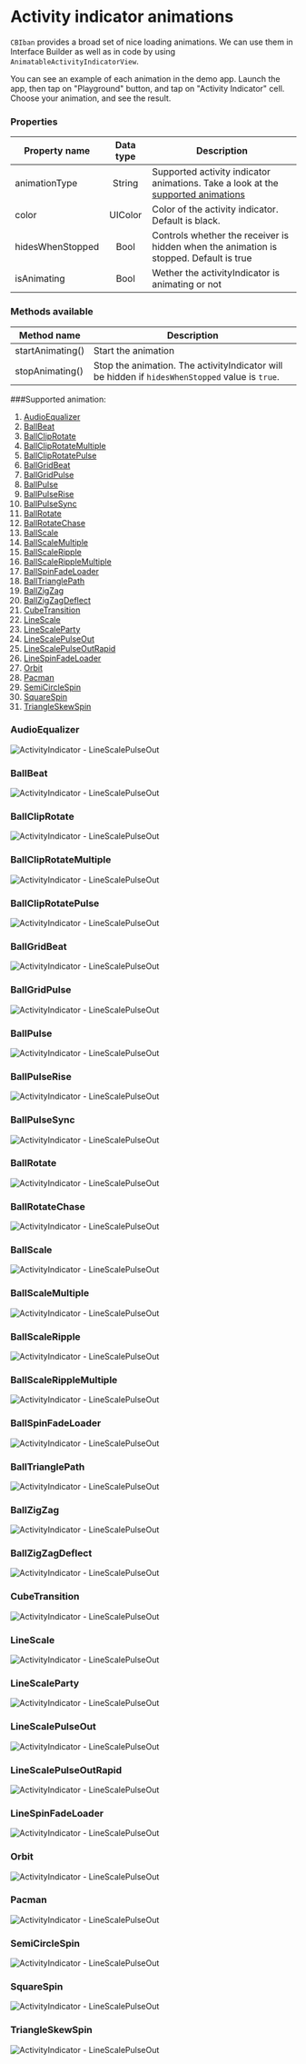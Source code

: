 # Activity indicator animations

`CBIban` provides a broad set of nice loading animations. We can use them in Interface Builder as well as in code by using `AnimatableActivityIndicatorView`.

You can see an example of each animation in the demo app. Launch the app, then tap on "Playground" button, and tap on "Activity Indicator" cell. Choose your animation, and see the result.

### Properties

| Property name | Data type | Description |
| ------------- |:-------------:| ----- |
| animationType | String | Supported activity indicator animations. Take a look at the [supported animations](#supported-animations)  |
| color | UIColor | Color of the activity indicator. Default is black. |
| hidesWhenStopped | Bool | Controls whether the receiver is hidden when the animation is stopped. Default is true |
| isAnimating | Bool | Wether the activityIndicator is animating or not |

### Methods available

| Method name | Description |
| ------------- | ----- |
| startAnimating() | Start the animation |
| stopAnimating() | Stop the animation. The activityIndicator will be hidden if `hidesWhenStopped` value is `true`. |


###Supported animation:

1. [AudioEqualizer](#audioequalizer)
2. [BallBeat](#ballbeat)
3. [BallClipRotate](#ballcliprotate)
4. [BallClipRotateMultiple](#ballcliprotatemultiple)
5. [BallClipRotatePulse](#ballcliprotatepulse)
6. [BallGridBeat](#ballgridbeat)
7. [BallGridPulse](#ballgridpulse)
8. [BallPulse](#ballpulse)
9. [BallPulseRise](#ballpulserise)
10. [BallPulseSync](#ballpulsesync)
11. [BallRotate](#ballrotate)
12. [BallRotateChase](#ballrotatechase)
13. [BallScale](#ballscale)
14. [BallScaleMultiple](#ballscalemultiple)
15. [BallScaleRipple](#ballscaleripple)
16. [BallScaleRippleMultiple](#ballscaleripple)
17. [BallSpinFadeLoader](#ballspinfadeloader)
18. [BallTrianglePath](#balltrianglepath)
19. [BallZigZag](#ballzigzag)
20. [BallZigZagDeflect](#ballzigzagDeflect)
21. [CubeTransition](#cubetransition)
22. [LineScale](#linescale)
23. [LineScaleParty](#linescaleparty)
24. [LineScalePulseOut](#linescalepulseout)
25. [LineScalePulseOutRapid](#linescalepulseoutrapid)
26. [LineSpinFadeLoader](#linespinfadeloader)
27. [Orbit](#orbit)
28. [Pacman](#pacman)
29. [SemiCircleSpin](#semicirclespin)
30. [SquareSpin](#squarespin)
31. [TriangleSkewSpin](#triangleskewspin)

### AudioEqualizer

![ActivityIndicator - LineScalePulseOut](https://raw.githubusercontent.com/CBIban/CBIban-Misc/master/CBIban/ActivityIndicatorAudioEqualizer.gif)

### BallBeat

![ActivityIndicator - LineScalePulseOut](https://raw.githubusercontent.com/CBIban/CBIban-Misc/master/CBIban/ActivityIndicatorBallBeat.gif)

### BallClipRotate

![ActivityIndicator - LineScalePulseOut](https://raw.githubusercontent.com/CBIban/CBIban-Misc/master/CBIban/ActivityIndicatorBallClipRotate.gif)

### BallClipRotateMultiple

![ActivityIndicator - LineScalePulseOut](https://raw.githubusercontent.com/CBIban/CBIban-Misc/master/CBIban/ActivityIndicatorBallClipRotateMultiple.gif)

### BallClipRotatePulse

![ActivityIndicator - LineScalePulseOut](https://raw.githubusercontent.com/CBIban/CBIban-Misc/master/CBIban/ActivityIndicatorBallClipRotatePulse.gif)

### BallGridBeat

![ActivityIndicator - LineScalePulseOut](https://raw.githubusercontent.com/CBIban/CBIban-Misc/master/CBIban/ActivityIndicatorBallGridBeat.gif)

### BallGridPulse

![ActivityIndicator - LineScalePulseOut](https://raw.githubusercontent.com/CBIban/CBIban-Misc/master/CBIban/ActivityIndicatorBallGridPulse.gif)

### BallPulse

![ActivityIndicator - LineScalePulseOut](https://raw.githubusercontent.com/CBIban/CBIban-Misc/master/CBIban/ActivityIndicatorBallPulse.gif)

### BallPulseRise

![ActivityIndicator - LineScalePulseOut](https://raw.githubusercontent.com/CBIban/CBIban-Misc/master/CBIban/ActivityIndicatorBallPulseRise.gif)

### BallPulseSync

![ActivityIndicator - LineScalePulseOut](https://raw.githubusercontent.com/CBIban/CBIban-Misc/master/CBIban/ActivityIndicatorBallPulseSync.gif)

### BallRotate

![ActivityIndicator - LineScalePulseOut](https://raw.githubusercontent.com/CBIban/CBIban-Misc/master/CBIban/ActivityIndicatorBallRotate.gif)

### BallRotateChase

![ActivityIndicator - LineScalePulseOut](https://raw.githubusercontent.com/CBIban/CBIban-Misc/master/CBIban/ActivityIndicatorBallRotateChase.gif)

### BallScale

![ActivityIndicator - LineScalePulseOut](https://raw.githubusercontent.com/CBIban/CBIban-Misc/master/CBIban/ActivityIndicatorBallScale.gif)

### BallScaleMultiple

![ActivityIndicator - LineScalePulseOut](https://raw.githubusercontent.com/CBIban/CBIban-Misc/master/CBIban/ActivityIndicatorBallScaleMultiple.gif)

### BallScaleRipple

![ActivityIndicator - LineScalePulseOut](https://raw.githubusercontent.com/CBIban/CBIban-Misc/master/CBIban/ActivityIndicatorBallScaleRipple.gif)

### BallScaleRippleMultiple

![ActivityIndicator - LineScalePulseOut](https://raw.githubusercontent.com/CBIban/CBIban-Misc/master/CBIban/ActivityIndicatorBallScaleRippleMultiple.gif)

### BallSpinFadeLoader

![ActivityIndicator - LineScalePulseOut](https://raw.githubusercontent.com/CBIban/CBIban-Misc/master/CBIban/ActivityIndicatorBallSpinFadeLoader.gif)

### BallTrianglePath

![ActivityIndicator - LineScalePulseOut](https://raw.githubusercontent.com/CBIban/CBIban-Misc/master/CBIban/ActivityIndicatorBallTrianglePath.gif)

### BallZigZag

![ActivityIndicator - LineScalePulseOut](https://raw.githubusercontent.com/CBIban/CBIban-Misc/master/CBIban/ActivityIndicatorBallZigZag.gif)

### BallZigZagDeflect

![ActivityIndicator - LineScalePulseOut](https://raw.githubusercontent.com/CBIban/CBIban-Misc/master/CBIban/ActivityIndicatorBallZigZagDeflect.gif)

### CubeTransition

![ActivityIndicator - LineScalePulseOut](https://raw.githubusercontent.com/CBIban/CBIban-Misc/master/CBIban/ActivityIndicatorCubeTransition.gif)

### LineScale

![ActivityIndicator - LineScalePulseOut](https://raw.githubusercontent.com/CBIban/CBIban-Misc/master/CBIban/ActivityIndicatorLineScale.gif)

### LineScaleParty

![ActivityIndicator - LineScalePulseOut](https://raw.githubusercontent.com/CBIban/CBIban-Misc/master/CBIban/ActivityIndicatorLineScaleParty.gif)

### LineScalePulseOut

![ActivityIndicator - LineScalePulseOut](https://raw.githubusercontent.com/CBIban/CBIban-Misc/master/CBIban/ActivityIndicatorLineScalePulseOut.gif)

### LineScalePulseOutRapid

![ActivityIndicator - LineScalePulseOut](https://raw.githubusercontent.com/CBIban/CBIban-Misc/master/CBIban/ActivityIndicatorLineScalePulseOutRapid.gif)

### LineSpinFadeLoader

![ActivityIndicator - LineScalePulseOut](https://raw.githubusercontent.com/CBIban/CBIban-Misc/master/CBIban/ActivityIndicatorLineSpinFadeLoader.gif)

### Orbit

![ActivityIndicator - LineScalePulseOut](https://raw.githubusercontent.com/CBIban/CBIban-Misc/master/CBIban/ActivityIndicatorOrbit.gif)

### Pacman

![ActivityIndicator - LineScalePulseOut](https://raw.githubusercontent.com/CBIban/CBIban-Misc/master/CBIban/ActivityIndicatorPacman.gif)

### SemiCircleSpin

![ActivityIndicator - LineScalePulseOut](https://raw.githubusercontent.com/CBIban/CBIban-Misc/master/CBIban/ActivityIndicatorSemiCircleSpin.gif)

### SquareSpin

![ActivityIndicator - LineScalePulseOut](https://raw.githubusercontent.com/CBIban/CBIban-Misc/master/CBIban/ActivitySquareSpin.gif)

### TriangleSkewSpin

![ActivityIndicator - LineScalePulseOut](https://raw.githubusercontent.com/CBIban/CBIban-Misc/master/CBIban/ActivityIndicatorTriangleSkewSpin.gif)